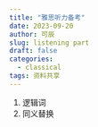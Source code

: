 ```yaml
---
title: "雅思听力备考"
date: 2023-09-20
author: 可辰
slug: listening part
draft: false
categories:
  - classical
tags: 资料共享
---
```


1. 逻辑词
2. 同义替换
